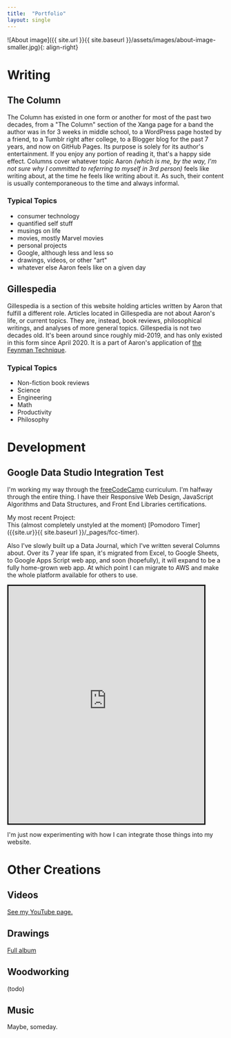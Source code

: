 ```yaml
---
title:  "Portfolio"
layout: single
---
```


![About image]({{ site.url }}{{ site.baseurl }}/assets/images/about-image-smaller.jpg){: align-right}  

# Writing
## The Column
The Column has existed in one form or another for most of the past two decades, from a "The Column" section of the Xanga page for a band the author was in for 3 weeks in middle school, to a WordPress page hosted by a friend, to a Tumblr right after college, to a Blogger blog for the past 7 years, and now on GitHub Pages. Its purpose is solely for its author's entertainment. If you enjoy any portion of reading it, that's a happy side effect.
Columns cover whatever topic Aaron *(which is me, by the way, I'm not sure why I committed to referring to myself in 3rd person)* feels like writing about, at the time he feels like writing about it. As such, their content is usually contemporaneous to the time and always informal.
### Typical Topics
- consumer technology
- quantified self stuff
- musings on life
- movies, mostly Marvel movies
- personal projects
- Google, although less and less so
- drawings, videos, or other "art"
- whatever else Aaron feels like on a given day  

## Gillespedia
Gillespedia is a section of this website holding articles written by Aaron that fulfill a different role. Articles located in Gillespedia are not about Aaron's life, or current topics. They are, instead, book reviews, philosophical writings, and analyses of more general topics. Gillespedia is not two decades old. It's been around since roughly mid-2019, and has only existed in this form since April 2020.  It is a part of Aaron's application of [the Feynman Technique](https://doist.com/blog/feynman-technique/). 
### Typical Topics
- Non-fiction book reviews
- Science
- Engineering
- Math
- Productivity
- Philosophy

# Development
## Google Data Studio Integration Test
I'm working my way through the [freeCodeCamp](http://www.freecodecamp.org) curriculum. I'm halfway through the entire thing. I have their Responsive Web Design, JavaScript Algorithms and Data Structures, and Front End Libraries certifications.

My most recent Project:  
This (almost completely unstyled at the moment) [Pomodoro Timer]({{site.ur}}{{ site.baseurl }}/_pages/fcc-timer).

Also I've slowly built up a Data Journal, which I've written several Columns about. Over its 7 year life span, it's migrated from Excel, to Google Sheets, to Google Apps Script web app, and soon (hopefully), it will expand to be a fully home-grown web app. At which point I can migrate to AWS and make the whole platform available for others to use.

<iframe width="90%" height="550" src="https://datastudio.google.com/embed/reporting/05cf451d-040e-424a-a389-25552f9c4ba1/page/bcFKB" frameborder="0" style="border:solid" allowfullscreen></iframe>

I'm just now experimenting with how I can integrate those things into my website.

# Other Creations
## Videos
[See my YouTube page.](https://www.youtube.com/user/aarongilly)

## Drawings
<script src="https://cdn.jsdelivr.net/npm/publicalbum@latest/embed-ui.min.js" async></script>
<div class="pa-carousel-widget" style="width:100%; height:480px; display:none;"
    data-link="https://photos.app.goo.gl/FzkQdAa1hqWN5Gw66"
    data-title="Drawings"
    data-description="Some Drawings by Aaron"
    data-delay="4"
    data-background-color="#eeeeee">
    <object data="https://lh3.googleusercontent.com/MXPJftPANzVCSM41aiyYcr5hRSEcdXBIbkO4mtk82qM7dAl7Gs1zn2KhgJijh4jqQlC632x_zJdzmeUsu9KGAg1nGRFsr68GTdnhlgS8oS8e2PoUKlXVlRk-oh5GqaDGXUif5mORDmc=w960-h540"></object>
    <object data="https://lh3.googleusercontent.com/pw/ACtC-3cUO9Tm3xI1ja-2OvZVawhgs-tHWiEP4Xn1TjwO7eCkOY7Pd-aI1mYC6SiveHK7c9vnTGCEEHpTAWhbAfDQWHM03AZN_lGJOg5lxGZ35M2f22Y1uFPD5jfd-ftmh5Q7XDQcSjHMH_MiY0r7ZS_ggZRonA=w960-h540"></object>
    <object data="https://lh3.googleusercontent.com/LVwQ4JKYL1e3xjLyulsASi0_4AXNRTBlFX3JmD7g1IHc10wC5dP2_N9hrVTdMM9KSUA0ZK0dBxewsUCgmf1TFETStGdW9IeimQTYB-LR-w6rod8paa7N9zz5htaSg_bRUFQgModRDcs=w960-h540"></object>
    <object data="https://lh3.googleusercontent.com/6VxuvasrDTEYk_kr6lif9GCcEH4FOijJheTARZNW_cGDYxhi1AsH-TEq_WCovKDdobnLJOqlc1ZPXmbeKDWOwJ_anA1Dxqbg020t8iPiMQux1_h7fPdCdxyc_HVomZDm-d8_g2gQtUU=w960-h540"></object>
    <object data="https://lh3.googleusercontent.com/qyJm1sxRQ6OFLe837zZjHfSClUBuyunncvw9osf5OrNifbk79GJgPLgbXzylV7nQVrJubIOSBI9afXWC7DjME4kInX8XWglnwl3IdMakkHHvdGg78fBDdFoEZN9Sl9_Knf-BS9t4Go0=w960-h540"></object>
</div>

[Full album](https://photos.app.goo.gl/FzkQdAa1hqWN5Gw66)

## Woodworking
(todo)

## Music
Maybe, someday.